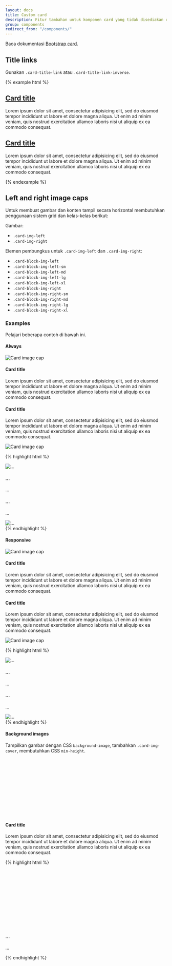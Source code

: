 ```yaml
---
layout: docs
title: Custom card
description: Fitur tambahan untuk komponen card yang tidak disediakan oleh Bootstrap, yang sangat berguna untuk sebuah blog.
group: components
redirect_from: "/components/"
---
```


Baca dokumentasi [Bootstrap card](https://v4-alpha.getbootstrap.com/components/card/).

## Title links

Gunakan `.card-title-link` atau `.card-title-link-inverse`.

{% example html %}
<div class="card mb-3">
  <div class="card-block">
    <h2 class="card-title"><a class="card-title-link" href="#">Card title</a></h2>
    <p class="card-text">Lorem ipsum dolor sit amet, consectetur adipisicing elit, sed do eiusmod tempor incididunt ut labore et dolore magna aliqua. Ut enim ad minim veniam, quis nostrud exercitation ullamco laboris nisi ut aliquip ex ea commodo consequat.</p>
  </div>
</div>

<div class="card card-inverse card-primary">
  <div class="card-block">
    <h2 class="card-title"><a class="card-title-link-inverse" href="#">Card title</a></h2>
    <p class="card-text">Lorem ipsum dolor sit amet, consectetur adipisicing elit, sed do eiusmod tempor incididunt ut labore et dolore magna aliqua. Ut enim ad minim veniam, quis nostrud exercitation ullamco laboris nisi ut aliquip ex ea commodo consequat.</p>
  </div>
</div>
{% endexample %}

## Left and right image caps

Untuk membuat gambar dan konten tampil secara horizontal membutuhkan penggunaan sistem grid dan kelas-kelas berikut:

Gambar:

- `.card-img-left`
- `.card-img-right`

Elemen pembungkus untuk `.card-img-left` dan `.card-img-right`:

- `.card-block-img-left`
- `.card-block-img-left-sm`
- `.card-block-img-left-md`
- `.card-block-img-left-lg`
- `.card-block-img-left-xl`
- `.card-block-img-right`
- `.card-block-img-right-sm`
- `.card-block-img-right-md`
- `.card-block-img-right-lg`
- `.card-block-img-right-xl`

### Examples

Pelajari beberapa contoh di bawah ini.

#### Always

<div class="bd-example">
  <div class="card mb-3">
    <div class="row no-gutters">
      <div class="col-3 col-sm-4">
        <div class="card-block-img-left">
          <img class="card-img-left" data-src="holder.js/100px180/?auto=yes" alt="Card image cap">
        </div>
      </div>
      <div class="col-9 col-sm-8">
        <div class="card-block">
          <h4 class="card-title">Card title</h4>
          <p class="card-text">Lorem ipsum dolor sit amet, consectetur adipisicing elit, sed do eiusmod tempor incididunt ut labore et dolore magna aliqua. Ut enim ad minim veniam, quis nostrud exercitation ullamco laboris nisi ut aliquip ex ea commodo consequat.</p>
        </div>
      </div>
    </div>
  </div>

  <div class="card">
    <div class="row no-gutters">
      <div class="col-9 col-sm-8">
        <div class="card-block">
          <h4 class="card-title">Card title</h4>
          <p class="card-text">Lorem ipsum dolor sit amet, consectetur adipisicing elit, sed do eiusmod tempor incididunt ut labore et dolore magna aliqua. Ut enim ad minim veniam, quis nostrud exercitation ullamco laboris nisi ut aliquip ex ea commodo consequat.</p>
        </div>
      </div>
      <div class="col-3 col-sm-4">
        <div class="card-block-img-right">
          <img class="card-img-right" data-src="holder.js/100px180/?auto=yes" alt="Card image cap">
        </div>
      </div>
    </div>
  </div>
</div>

{% highlight html %}
<div class="card mb-3">
  <div class="row no-gutters">
    <div class="col-3 col-sm-4">
      <div class="card-block-img-left">
        <img class="card-img-left" src="..." alt="...">
      </div>
    </div>
    <div class="col-9 col-sm-8">
      <div class="card-block">
        <h4 class="card-title">...</h4>
        <p class="card-text">...</p>
      </div>
    </div>
  </div>
</div>

<div class="card">
  <div class="row no-gutters">
    <div class="col-9 col-sm-8">
      <div class="card-block">
      <h4 class="card-title">...</h4>
      <p class="card-text">...</p>
      </div>
    </div>
    <div class="col-3 col-sm-4">
      <div class="card-block-img-right">
        <img class="card-img-right" src="..." alt="...">
      </div>
    </div>
  </div>
</div>
{% endhighlight %}

#### Responsive

<div class="bd-example">
  <div class="card mb-3">
    <div class="row no-gutters">
      <div class="col-sm-3 col-md-4">
        <div class="card-block-img-left-sm">
          <img class="card-img-left" data-src="holder.js/100px180/?auto=yes" alt="Card image cap">
        </div>
      </div>
      <div class="col-sm-9 col-md-8">
        <div class="card-block">
          <h4 class="card-title">Card title</h4>
          <p class="card-text">Lorem ipsum dolor sit amet, consectetur adipisicing elit, sed do eiusmod tempor incididunt ut labore et dolore magna aliqua. Ut enim ad minim veniam, quis nostrud exercitation ullamco laboris nisi ut aliquip ex ea commodo consequat.</p>
        </div>
      </div>
    </div>
  </div>

  <div class="card">
    <div class="row no-gutters">
      <div class="col-md-9 col-lg-8">
        <div class="card-block">
          <h4 class="card-title">Card title</h4>
          <p class="card-text">Lorem ipsum dolor sit amet, consectetur adipisicing elit, sed do eiusmod tempor incididunt ut labore et dolore magna aliqua. Ut enim ad minim veniam, quis nostrud exercitation ullamco laboris nisi ut aliquip ex ea commodo consequat.</p>
        </div>
      </div>
      <div class="col-md-3 col-lg-4">
        <div class="card-block-img-right-md">
          <img class="card-img-right" data-src="holder.js/100px180/?auto=yes" alt="Card image cap">
        </div>
      </div>
    </div>
  </div>
</div>

{% highlight html %}
<!-- `sm` -->
<div class="card mb-3">
  <div class="row no-gutters">
    <div class="col-sm-3 col-md-4">
      <div class="card-block-img-left-sm">
        <img class="card-img-left" src="..." alt="...">
      </div>
    </div>
    <div class="col-sm-9 col-md-8">
      <div class="card-block">
        <h4 class="card-title">...</h4>
        <p class="card-text">...</p>
      </div>
    </div>
  </div>
</div>

<!-- `md` -->
<div class="card">
  <div class="row no-gutters">
    <div class="col-md-9 col-lg-8">
      <div class="card-block">
      <h4 class="card-title">...</h4>
      <p class="card-text">...</p>
      </div>
    </div>
    <div class="col-md-3 col-lg-4">
      <div class="card-block-img-right-md">
        <img class="card-img-right" src="..." alt="...">
      </div>
    </div>
  </div>
</div>
{% endhighlight %}

#### Background images

Tampilkan gambar dengan CSS `background-image`, tambahkan `.card-img-cover`, membutuhkan CSS `min-height`.

<div class="bd-example">
  <div class="card">
    <div class="row no-gutters">
      <div class="col-sm-3 col-md-4">
        <div class="card-block-img-left-sm card-img-cover holderjs" style="min-height: 180px;" data-background-src="?holder.js/800x180/?text=B"></div>
      </div>
      <div class="col-sm-9 col-md-8">
        <div class="card-block">
          <h4 class="card-title">Card title</h4>
          <p class="card-text">Lorem ipsum dolor sit amet, consectetur adipisicing elit, sed do eiusmod tempor incididunt ut labore et dolore magna aliqua. Ut enim ad minim veniam, quis nostrud exercitation ullamco laboris nisi ut aliquip ex ea commodo consequat.</p>
        </div>
      </div>
    </div>
  </div>
</div>

{% highlight html %}
<div class="card">
  <div class="row no-gutters">
    <div class="col-sm-3 col-md-4">
      <div class="card-block-img-left-sm card-img-cover" style="min-height: 180px; background-image: url(...);"></div>
    </div>
    <div class="col-sm-9 col-md-8">
      <div class="card-block">
        <h4 class="card-title">...</h4>
        <p class="card-text">...</p>
      </div>
    </div>
  </div>
</div>
{% endhighlight %}

